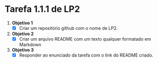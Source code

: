 # **Tarefa 1.1.1 de LP2**
1. **Objetivo 1**
   -  [x] Criar um repositório github com o nome de LP2. 
2. **Objetivo 2**
   -  [x] Criar um arquivo README com um texto qualquer formatado em Markdown
3. **Objetivo 3**
   -  [x] Responder ao enunciado da tarefa com o link do README criado.
